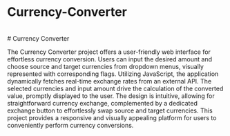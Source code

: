 # Currency-Converter
<br/>
# Currency Converter

The Currency Converter project offers a user-friendly web interface for effortless currency conversion. Users can input the desired amount and choose source and target currencies from dropdown menus, visually represented with corresponding flags. Utilizing JavaScript, the application dynamically fetches real-time exchange rates from an external API. The selected currencies and input amount drive the calculation of the converted value, promptly displayed to the user. The design is intuitive, allowing for straightforward currency exchange, complemented by a dedicated exchange button to effortlessly swap source and target currencies. This project provides a responsive and visually appealing platform for users to conveniently perform currency conversions.